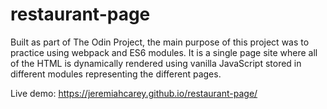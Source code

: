 # restaurant-page

Built as part of The Odin Project, the main purpose of this project was to practice using webpack and ES6 modules.  It is a single page site where all of the HTML is dynamically rendered using vanilla JavaScript stored in different modules representing the different pages.

Live demo: https://jeremiahcarey.github.io/restaurant-page/
